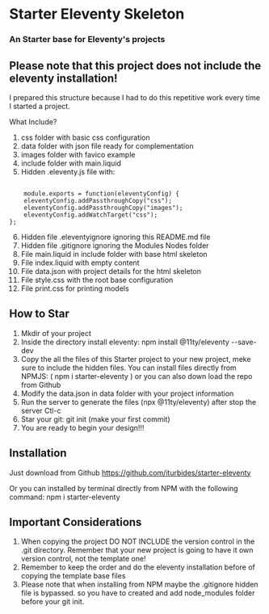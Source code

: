 # Starter Eleventy Skeleton

### An Starter base for Eleventy's projects

## Please note that this project does not include the eleventy installation!
I prepared this structure because I had to do this repetitive work every time I started a project.


What Include?

1. css folder with basic css configuration
2. data folder with json file ready for complementation
3. images folder with favico example
4. include folder with main.liquid
5. Hidden .eleventy.js file with:
<code>
    module.exports = function(eleventyConfig) {
	eleventyConfig.addPassthroughCopy("css");
	eleventyConfig.addPassthroughCopy("images");
	eleventyConfig.addWatchTarget("css");
};
</code>

6. Hidden file .eleventyignore ignoring this README.md file
7. Hidden file .gitignore ignoring the Modules Nodes folder
8. File main.liquid in include folder with base html skeleton
9. File index.liquid with empty content
10. File data.json with project details for the html skeleton
11. File style.css with the root base configuration
12. File print.css for printing models

## How to Star

1. Mkdir of your project
2. Inside the directory install eleventy: npm install @11ty/eleventy --save-dev
3. Copy the all the files of this Starter project to your new project, meke sure to include the hidden files. You can install files directly from NPMJS: ( npm i starter-eleventy ) or you can also down load the repo from Github
4. Modify the data.json in data folder with your project information
5. Run the server to generate the files (npx @11ty/eleventy) after stop the server Ctl-c
6. Star your git: git init (make your first commit)
7. You are ready to begin your design!!!

## Installation
Just download from Github
https://github.com/iturbides/starter-eleventy

Or you can installed by terminal directly from NPM with the following command:
npm i starter-eleventy

## Important Considerations
1. When copying the project DO NOT INCLUDE the version control in the .git directory. Remember that your new project is going to have it own version control, not the template one!
2. Remember to keep the order and do the eleventy installation before of copying the template base files
3. Please note that when installing from NPM maybe the .gitignore hidden file is bypassed. so you have to created and add node_modules folder before your git init.



